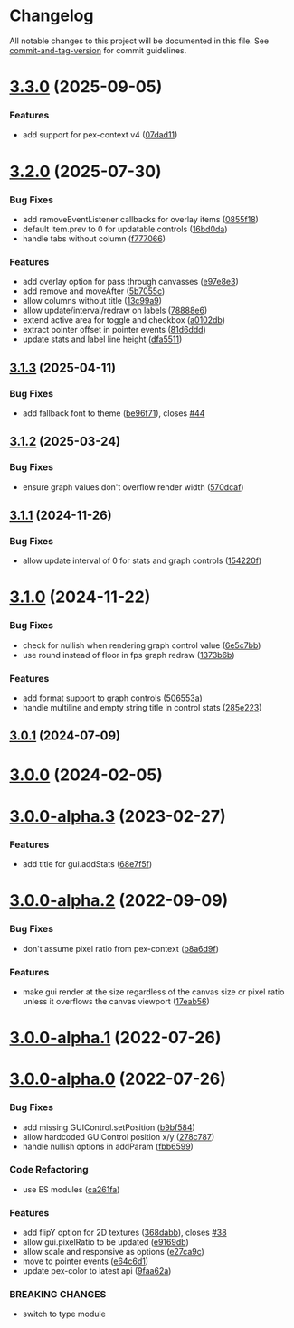 # Changelog

All notable changes to this project will be documented in this file. See [commit-and-tag-version](https://github.com/absolute-version/commit-and-tag-version) for commit guidelines.

# [3.3.0](https://github.com/pex-gl/pex-gui/compare/v3.2.0...v3.3.0) (2025-09-05)


### Features

* add support for pex-context v4 ([07dad11](https://github.com/pex-gl/pex-gui/commit/07dad11e66ace9f580ff9a14d69b712f4711ae65))



# [3.2.0](https://github.com/pex-gl/pex-gui/compare/v3.1.3...v3.2.0) (2025-07-30)


### Bug Fixes

* add removeEventListener callbacks for overlay items ([0855f18](https://github.com/pex-gl/pex-gui/commit/0855f180b3d6d28b59b56373943c0dacdab101ca))
* default item.prev to 0 for updatable controls ([16bd0da](https://github.com/pex-gl/pex-gui/commit/16bd0da9039a53424795dd09fca8fd9ed6e98420))
* handle tabs without column ([f777066](https://github.com/pex-gl/pex-gui/commit/f777066c2dfd6a8c2e5c47927f2ce074c8377eb8))


### Features

* add overlay option for pass through canvasses ([e97e8e3](https://github.com/pex-gl/pex-gui/commit/e97e8e378086beccdb9dc5e47b6158662fd36116))
* add remove and moveAfter ([5b7055c](https://github.com/pex-gl/pex-gui/commit/5b7055cc6d16b72473dbb0edbcf6185a0e3f2ffb))
* allow columns without title ([13c99a9](https://github.com/pex-gl/pex-gui/commit/13c99a9876d44fd91e45c57d9fa89705416a8880))
* allow update/interval/redraw on labels ([78888e6](https://github.com/pex-gl/pex-gui/commit/78888e6d603f2e3944f7808f0b1ffb70d06c2111))
* extend active area for toggle and checkbox ([a0102db](https://github.com/pex-gl/pex-gui/commit/a0102dbaac4c1e9e2975ec7adf89507cde8cb5c1))
* extract pointer offset in pointer events ([81d6ddd](https://github.com/pex-gl/pex-gui/commit/81d6ddd11de1adb94f6bfd917229bac8dea75dfd))
* update stats and label line height ([dfa5511](https://github.com/pex-gl/pex-gui/commit/dfa55114a1cadec0713342ef9627edd384770fba))



## [3.1.3](https://github.com/pex-gl/pex-gui/compare/v3.1.2...v3.1.3) (2025-04-11)


### Bug Fixes

* add fallback font to theme ([be96f71](https://github.com/pex-gl/pex-gui/commit/be96f715ea9f755631ea69a86604480484b537be)), closes [#44](https://github.com/pex-gl/pex-gui/issues/44)



## [3.1.2](https://github.com/pex-gl/pex-gui/compare/v3.1.1...v3.1.2) (2025-03-24)


### Bug Fixes

* ensure graph values don't overflow render width ([570dcaf](https://github.com/pex-gl/pex-gui/commit/570dcaf35149b356b5a8438864cf876a5b7c9e50))



## [3.1.1](https://github.com/pex-gl/pex-gui/compare/v3.1.0...v3.1.1) (2024-11-26)


### Bug Fixes

* allow update interval of 0 for stats and graph controls ([154220f](https://github.com/pex-gl/pex-gui/commit/154220ffec80027e4ed88d16f416ce098fed5b9a))



# [3.1.0](https://github.com/pex-gl/pex-gui/compare/v3.0.1...v3.1.0) (2024-11-22)


### Bug Fixes

* check for nullish when rendering graph control value ([6e5c7bb](https://github.com/pex-gl/pex-gui/commit/6e5c7bb0c946312075de03e35120224163707412))
* use round instead of floor in fps graph redraw ([1373b6b](https://github.com/pex-gl/pex-gui/commit/1373b6b894539396262e67e978d32c8ad9f1ba05))


### Features

* add format support to graph controls ([506553a](https://github.com/pex-gl/pex-gui/commit/506553aaa04bf526adf4e6c13a3ceba96de59ec8))
* handle multiline and empty string title in control stats ([285e223](https://github.com/pex-gl/pex-gui/commit/285e223447a4f3e6fde422f990939576809de54a))



## [3.0.1](https://github.com/pex-gl/pex-gui/compare/v3.0.0...v3.0.1) (2024-07-09)



# [3.0.0](https://github.com/pex-gl/pex-gui/compare/v3.0.0-alpha.3...v3.0.0) (2024-02-05)



# [3.0.0-alpha.3](https://github.com/pex-gl/pex-gui/compare/v3.0.0-alpha.2...v3.0.0-alpha.3) (2023-02-27)


### Features

* add title for gui.addStats ([68e7f5f](https://github.com/pex-gl/pex-gui/commit/68e7f5f251da1c1afb265873e0e5255b983985ff))



# [3.0.0-alpha.2](https://github.com/pex-gl/pex-gui/compare/v3.0.0-alpha.1...v3.0.0-alpha.2) (2022-09-09)


### Bug Fixes

* don't assume pixel ratio from pex-context ([b8a6d9f](https://github.com/pex-gl/pex-gui/commit/b8a6d9f3b502643a1a189e509113510886928c3d))


### Features

* make gui render at the size regardless of the canvas size or pixel ratio unless it overflows the canvas viewport ([17eab56](https://github.com/pex-gl/pex-gui/commit/17eab565705b031fc96826dee434a60b46534e08))



# [3.0.0-alpha.1](https://github.com/pex-gl/pex-gui/compare/v3.0.0-alpha.0...v3.0.0-alpha.1) (2022-07-26)



# [3.0.0-alpha.0](https://github.com/pex-gl/pex-gui/compare/v2.4.0...v3.0.0-alpha.0) (2022-07-26)


### Bug Fixes

* add missing GUIControl.setPosition ([b9bf584](https://github.com/pex-gl/pex-gui/commit/b9bf5840fecd0144a6b8639ffcbd0a940bbcd4f6))
* allow hardcoded GUIControl position x/y ([278c787](https://github.com/pex-gl/pex-gui/commit/278c7870a9f5b5c5c0f08e824102dfe135860333))
* handle nullish options in addParam ([fbb6599](https://github.com/pex-gl/pex-gui/commit/fbb6599eadbe2647b5f1e6cc4c7f9f86c794e9c9))


### Code Refactoring

* use ES modules ([ca261fa](https://github.com/pex-gl/pex-gui/commit/ca261faa2568dad81ca8c0467da26339df0063e8))


### Features

* add flipY option for 2D textures ([368dabb](https://github.com/pex-gl/pex-gui/commit/368dabbe60645bcc3ec55f0789bf8b82a55b2c7f)), closes [#38](https://github.com/pex-gl/pex-gui/issues/38)
* allow gui.pixelRatio to be updated ([e9169db](https://github.com/pex-gl/pex-gui/commit/e9169db7f0c46fda741eeedbfd2b00eee2a64e28))
* allow scale and responsive as options ([e27ca9c](https://github.com/pex-gl/pex-gui/commit/e27ca9ccc53cdd4dc86241cdfa5ca4a7088fef15))
* move to pointer events ([e64c6d1](https://github.com/pex-gl/pex-gui/commit/e64c6d12d1742be7a88885559b96c6c41438b55f))
* update pex-color to latest api ([9faa62a](https://github.com/pex-gl/pex-gui/commit/9faa62af0e5e48b7c54c1d3db7a52b451dd972ee))


### BREAKING CHANGES

* switch to type module

